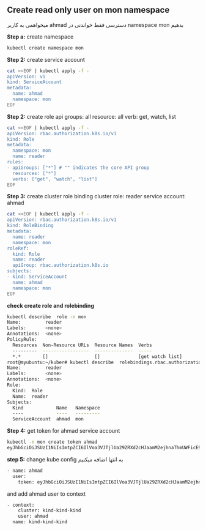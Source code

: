 
## Create read only user on mon namespace

میخواهمی به کاربر ahmad  دسترسی فقط خواندنی در namespace mon  بدهیم

**Step a:** create namespace
```bash
kubectl create namespace mon
```

**Step 2:** create service account
```bash
cat <<EOF | kubectl apply -f -
apiVersion: v1
kind: ServiceAccount
metadata:
  name: ahmad
  namespace: mon
EOF
```

**Step 2:** create role
api groups: all
resource: all
verb: get, watch, list
```bash
cat <<EOF | kubectl apply -f -
apiVersion: rbac.authorization.k8s.io/v1
kind: Role
metadata:
  namespace: mon
  name: reader
rules:
- apiGroups: ["*"] # "" indicates the core API group
  resources: ["*"]
  verbs: ["get", "watch", "list"]
EOF
```

**Step 3:** create cluster role binding
cluster role: reader
service account: ahmad
```bash
cat <<EOF | kubectl apply -f -
apiVersion: rbac.authorization.k8s.io/v1
kind: RoleBinding
metadata:
  name: reader
  namespace: mon
roleRef:
  kind: Role
  name: reader
  apiGroup: rbac.authorization.k8s.io
subjects:
- kind: ServiceAccount
  name: ahmad
  namespace: mon
EOF
```

**check create role and rolebinding**
```bash
kubectl describe  role -n mon
Name:         reader
Labels:       <none>
Annotations:  <none>
PolicyRule:
  Resources  Non-Resource URLs  Resource Names  Verbs
  ---------  -----------------  --------------  -----
  *.*        []                 []              [get watch list]
root@myubuntu:~/kuber# kubectl describe  rolebindings.rbac.authorization.k8s.io -n mon
Name:         reader
Labels:       <none>
Annotations:  <none>
Role:
  Kind:  Role
  Name:  reader
Subjects:
  Kind            Name   Namespace
  ----            ----   ---------
  ServiceAccount  ahmad  mon
```



**Step 4:** get token for ahmad service account
```bash
kubectl -n mon create token ahmad
eyJhbGciOiJSUzI1NiIsImtpZCI6IlVoa3VJTjlUa29ZRXd2cHJaamM2ejhnaThmUWFicE9zUDVrZHZIY0VqUncifQ.eyJhdWQiOlsiaHR0cHM6Ly9rdWJlcm5ldGVzLmRlZmF1bHQuc3ZjLmNsdXN0ZXIubG9jYWwiXSwiZXhwIjoxNzM1ODMwODEwLCJpYXQiOjE3MzU4MjcyMTAsImlzcyI6ImhvfRYyC-81XyZCyzSNhqhnqpPN40dfuqPg9ctjkj-KBEPmPAB37xH0QTkB62vnpHh2-K6duEkp89UKrombGJhzTNqXFEo0jrfAoi2_OO4YOGpnwjgc6HW2x8n_ZM8UhsZ-qjTZiYXiS_iBOvKzD3muUhevLutPOFjnGGNtBlHeQaLn54FA7Ft9ZlRTXb6rfw0AyI-qHsAA

```


**step 5:** change kube config به انتها اضافه میکنیم
```bash
- name: ahmad
  user:
    token: eyJhbGciOiJSUzI1NiIsImtpZCI6IlVoa3VJTjlUa29ZRXd2cHJaamM2ejhnaThmUWFicE9zUDVrZHZIY0VqUncifQ.eyJhdWQiOlsiaHR0cHM6Ly9rdWJlcm5ldGVzLmRlZmF1bHQuc3ZjLmNsdXN0ZXIubG9jYWwiXSwiZXhwIjoxNzM1ODMwODEwLCJpYXQiOjE3MzU4MjcyMTAsImlzcyI6Imh0dHBzOi8va3ViZXJuZXRlcy5kZWZhdWx0LnN2Yy5jbHVzdGVyLmxvY2FsqpPN40dfuqPg9ctjkj-KBEPmPAB37xH0QTkB62vnpHh2-K6duEkp89UKrombGJhzTNqXFEo0jrfAoi2_OO4YOGpnwjgc6HW2x8n_ZM8UhsZ-qjTZiYX-iS_iBOvKzD3muUhevLutPOFjnGGNtBlHeQaLn54FA7Ft9ZlRTXb6rfw0AyI-qHsAA
```
and
add ahmad user to context
```bash
- context:
    cluster: kind-kind-kind
    user: ahmad
  name: kind-kind-kind
```


